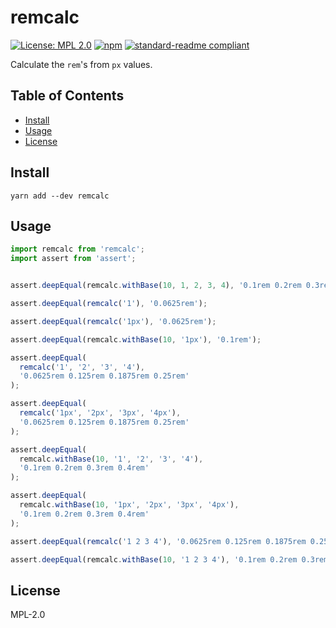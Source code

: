 # remcalc

[![License: MPL 2.0](https://img.shields.io/badge/License-MPL%202.0-brightgreen.svg)](https://opensource.org/licenses/MPL-2.0)
[![npm](https://img.shields.io/npm/v/remcalc.svg)](https://npmjs.com/package/remcalc)
[![standard-readme compliant](https://img.shields.io/badge/standard--readme-OK-green.svg)](https://github.com/RichardLitt/standard-readme)

Calculate the `rem`'s from `px` values.

## Table of Contents

- [Install](#install)
- [Usage](#usage)
- [License](#license)

## Install

```
yarn add --dev remcalc
```

## Usage

```js
import remcalc from 'remcalc';
import assert from 'assert';


assert.deepEqual(remcalc.withBase(10, 1, 2, 3, 4), '0.1rem 0.2rem 0.3rem 0.4rem');

assert.deepEqual(remcalc('1'), '0.0625rem');

assert.deepEqual(remcalc('1px'), '0.0625rem');

assert.deepEqual(remcalc.withBase(10, '1px'), '0.1rem');

assert.deepEqual(
  remcalc('1', '2', '3', '4'),
  '0.0625rem 0.125rem 0.1875rem 0.25rem'
);

assert.deepEqual(
  remcalc('1px', '2px', '3px', '4px'),
  '0.0625rem 0.125rem 0.1875rem 0.25rem'
);

assert.deepEqual(
  remcalc.withBase(10, '1', '2', '3', '4'),
  '0.1rem 0.2rem 0.3rem 0.4rem'
);

assert.deepEqual(
  remcalc.withBase(10, '1px', '2px', '3px', '4px'),
  '0.1rem 0.2rem 0.3rem 0.4rem'
);

assert.deepEqual(remcalc('1 2 3 4'), '0.0625rem 0.125rem 0.1875rem 0.25rem');

assert.deepEqual(remcalc.withBase(10, '1 2 3 4'), '0.1rem 0.2rem 0.3rem 0.4rem');
```

## License

MPL-2.0
